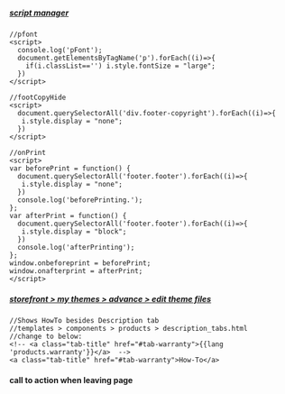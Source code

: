 ##### [script manager](https://recorder-sandbox.mybigcommerce.com/manage/script-manager)  

  ```
  //pfont
  <script>
    console.log('pFont');
    document.getElementsByTagName('p').forEach((i)=>{
      if(i.classList=='') i.style.fontSize = "large";
    })
  </script>

  //footCopyHide
  <script>
    document.querySelectorAll('div.footer-copyright').forEach((i)=>{
     i.style.display = "none"; 
    })
  </script>

  //onPrint
 <script>
  var beforePrint = function() {
    document.querySelectorAll('footer.footer').forEach((i)=>{
     i.style.display = "none"; 
    })
    console.log('beforePrinting.');
  };
  var afterPrint = function() {
    document.querySelectorAll('footer.footer').forEach((i)=>{
     i.style.display = "block"; 
    })    
    console.log('afterPrinting');
  };    
  window.onbeforeprint = beforePrint;
  window.onafterprint = afterPrint;
  </script>
  ```
  ##### [storefront > my themes > advance > edit theme files](https://recorder-sandbox.mybigcommerce.com/manage/storefront-manager/my-themes)  
  ```
  //Shows HowTo besides Description tab
  //templates > components > products > description_tabs.html
  //change to below:
  <!-- <a class="tab-title" href="#tab-warranty">{{lang 'products.warranty'}}</a>  -->
  <a class="tab-title" href="#tab-warranty">How-To</a>

  ```  
#### call to action when leaving page
```  

```  



<!--
  ups 1ZR095E40400831514 may25,may27,may29,may30 mitor 
      crown.ph   
      kalmcosmetics.ph
      negosyonow.com
      tatsunoparts.com
      thepinkshoppe.com
      thingsremembered.com.ph
      toykingdom.ph

      iprints.ph  
      downtoearth.ph    
      aquasphereswim.com.ph  
      sakura.ph  
      eazyfashion.com  
      luckydollstore.com  
      danah.ph  

      **sg**
      babyorganix.com.sg    
      store.brewerkz.com   
      bonumlife.com.sg     
      beadsandnails.com    
      buybbcream.com    
      bscoffee.net    
      craftbeer.sg    
      cheeseshop.sg    
      creamhaus.sg    
      creativeideas.com.sg 
      naturaworks.com   
      kiancontract.com.sg 
      tank.com.sg     
      nordicexposure.com.sg 
      thelittlemarket.sg    
      thelearningtee.com    
      thejerseyshop.sg     
      thecostumebase.com    
      tmart.com.sg    
      trinketcove.com
-->

